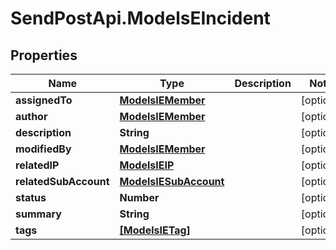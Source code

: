 # SendPostApi.ModelsEIncident

## Properties
Name | Type | Description | Notes
------------ | ------------- | ------------- | -------------
**assignedTo** | [**ModelsIEMember**](ModelsIEMember.md) |  | [optional] 
**author** | [**ModelsIEMember**](ModelsIEMember.md) |  | [optional] 
**description** | **String** |  | [optional] 
**modifiedBy** | [**ModelsIEMember**](ModelsIEMember.md) |  | [optional] 
**relatedIP** | [**ModelsIEIP**](ModelsIEIP.md) |  | [optional] 
**relatedSubAccount** | [**ModelsIESubAccount**](ModelsIESubAccount.md) |  | [optional] 
**status** | **Number** |  | [optional] 
**summary** | **String** |  | [optional] 
**tags** | [**[ModelsIETag]**](ModelsIETag.md) |  | [optional] 


